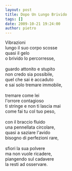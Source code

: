 ```yaml
---
layout: post
title: Dopo Un Lungo Brivido
tags: []
date: 2009-10-21 19:24:00
author: pietro
---
```

Vibrazioni<br/>lungo il suo corpo scosse<br/>quasi il gelo<br/>o brivido lo percorresse,<br/><br/>guardo attonito e stupito<br/>non credo sia possibile,<br/>quel che sai è accaduto<br/>e sai solo tremare immobile,<br/><br/>tremare come lei<br/>l'orrore contagioso<br/>ti stringe e non ti lascia mai<br/>come fai tu col tuo peso,<br/><br/>con il braccio fluido<br/>una pennellata circolare,<br/>quasi a saziare l'avido<br/>bisogno di perfezioni rare,<br/><br/>sfiori la sua polvere<br/>ma non vuole ricadere,<br/>piangendo sul cadavere<br/>la resti ad osservare.

